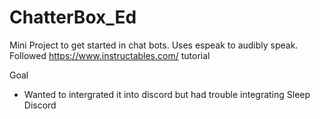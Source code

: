 ﻿# ChatterBox_Ed
 
 Mini Project to get started in chat bots. Uses espeak to audibly speak.
 Followed https://www.instructables.com/ tutorial

Goal
- Wanted to intergrated it into discord but had trouble integrating Sleep Discord
